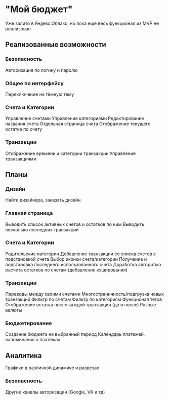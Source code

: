 # "Мой бюджет"

Уже залито в Яндекс.Облако, но пока еще весь функционал из MVP не реализован

## Реализованные возможности

### Безопасность

Авторизация по логину и паролю

### Общее по интерфейсу

Переключение на тёмную тему

### Счета и Категории

Управление счетами
Управление категориями
Редактирование названия счета
Отдельная страница счета
Отображение текущего остатка по счету

### Транзакции

Отображение времени и категории транзакции
Управление транзакциями

## Планы

### Дизайн

Найти дизайнера, заказать дизайн

### Главная страница

Выводить список активных счетов и остатков по ним
Выводить несколько последних транзакций

### Счета и Категории

Родительские категории
Добавление транзакции со списка счетов с подстановкой счета
Выбор иконки счета/категории
Получение и подстановка последнего использованного счета
Доработка алгоритма расчета остатков по счетам (добавление кэширования)

### Транзакции

Переводы между своими счетами
Многостраничность/подгрузка новых транзакций
Фильтр по счетам
Фильтр по категориям
Функционал тегов
Отображение остатка после каждой транзакции (до и после)
Разные валюты

### Бюджетирование

Создание бюджета на выбранный период
Календарь платежей, напоминания о платежах

## Аналитика

Графики в различной динамике и разрезах

### Безопасность

Другие каналы авторизации (Google, VK и тд)
